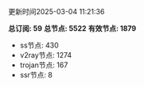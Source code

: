 更新时间2025-03-04 11:21:36

**总订阅: 59**
**总节点: 5522**
**有效节点: 1879**
- ss节点: 430
- v2ray节点: 1274
- trojan节点: 167
- ssr节点: 8
